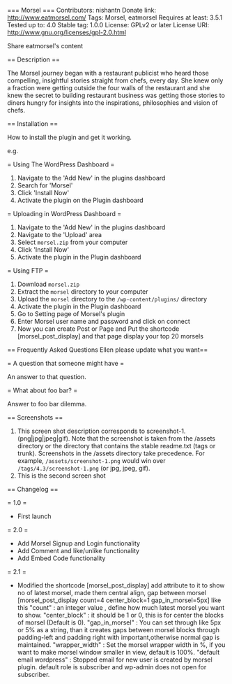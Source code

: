 === Morsel ===
Contributors: nishantn
Donate link: http://www.eatmorsel.com/
Tags: Morsel, eatmorsel
Requires at least: 3.5.1
Tested up to: 4.0
Stable tag: 1.0.0
License: GPLv2 or later
License URI: http://www.gnu.org/licenses/gpl-2.0.html

Share eatmorsel's content

== Description ==

The Morsel journey began with a restaurant publicist who heard those compelling, insightful stories straight from chefs, every day. She knew only a fraction were getting outside the four walls of the restaurant and she knew the secret to building restaurant business was getting those stories to diners hungry for insights into the inspirations, philosophies and vision of chefs.


== Installation ==

How to install the plugin and get it working.

e.g.

= Using The WordPress Dashboard =

1. Navigate to the 'Add New' in the plugins dashboard
2. Search for 'Morsel'
3. Click 'Install Now'
4. Activate the plugin on the Plugin dashboard

= Uploading in WordPress Dashboard =

1. Navigate to the 'Add New' in the plugins dashboard
2. Navigate to the 'Upload' area
3. Select `morsel.zip` from your computer
4. Click 'Install Now'
5. Activate the plugin in the Plugin dashboard

= Using FTP =

1. Download `morsel.zip`
2. Extract the `morsel` directory to your computer
3. Upload the `morsel` directory to the `/wp-content/plugins/` directory
4. Activate the plugin in the Plugin dashboard
5. Go to Setting page of Morsel's plugin
6. Enter Morsel user name and password and click on connect
7. Now you can create Post or Page and Put the shortcode [morsel_post_display] and that page display your top 20 morsels

== Frequently Asked Questions Ellen please update what you want==

= A question that someone might have =

An answer to that question.

= What about foo bar? =

Answer to foo bar dilemma.

== Screenshots ==

1. This screen shot description corresponds to screenshot-1.(png|jpg|jpeg|gif). Note that the screenshot is taken from
the /assets directory or the directory that contains the stable readme.txt (tags or trunk). Screenshots in the /assets
directory take precedence. For example, `/assets/screenshot-1.png` would win over `/tags/4.3/screenshot-1.png`
(or jpg, jpeg, gif).
2. This is the second screen shot

== Changelog ==

= 1.0 =
* First launch

= 2.0 =
* Add Morsel Signup and Login functionality
* Add Comment and like/unlike functionality
* Add Embed Code functionality

= 2.1 =
* Modified the shortcode [morsel_post_display] add attribute to it to show no of latest morsel, made them central align, gap between morsel
[morsel_post_display count=4 center_block=1 gap_in_morsel=5px] like this
"count" : an integer value , define how much latest morsel you want to show.
"center_block" : it should be 1 or 0, this is for center the blocks of morsel (Default is 0).
"gap_in_morsel" : You can set through like 5px or 5% as a string, than it creates gaps between morsel blocks through padding-left and padding right with important,otherwise normal gap is maintained.
"wrapper_width" : Set the morsel wrapper width in %, if you want to make morsel window smaller in view, default is 100%.
"default email wordpress" : Stopped email for new user is created by morsel plugin. default role is subscriber and wp-admin does not open for subscriber. 

